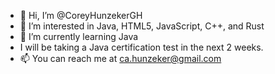 - 👋 Hi, I’m @CoreyHunzekerGH
- 👀 I’m interested in Java, HTML5, JavaScript, C++, and Rust
- 🌱 I’m currently learning Java
- I will be taking a Java certification test in the next 2 weeks.
- 📫 You can reach me at ca.hunzeker@gmail.com

<!---
CoreyHunzekerGH/CoreyHunzekerGH is a ✨ special ✨ repository because its `README.md` (this file) appears on your GitHub profile.
You can click the Preview link to take a look at your changes.
--->

